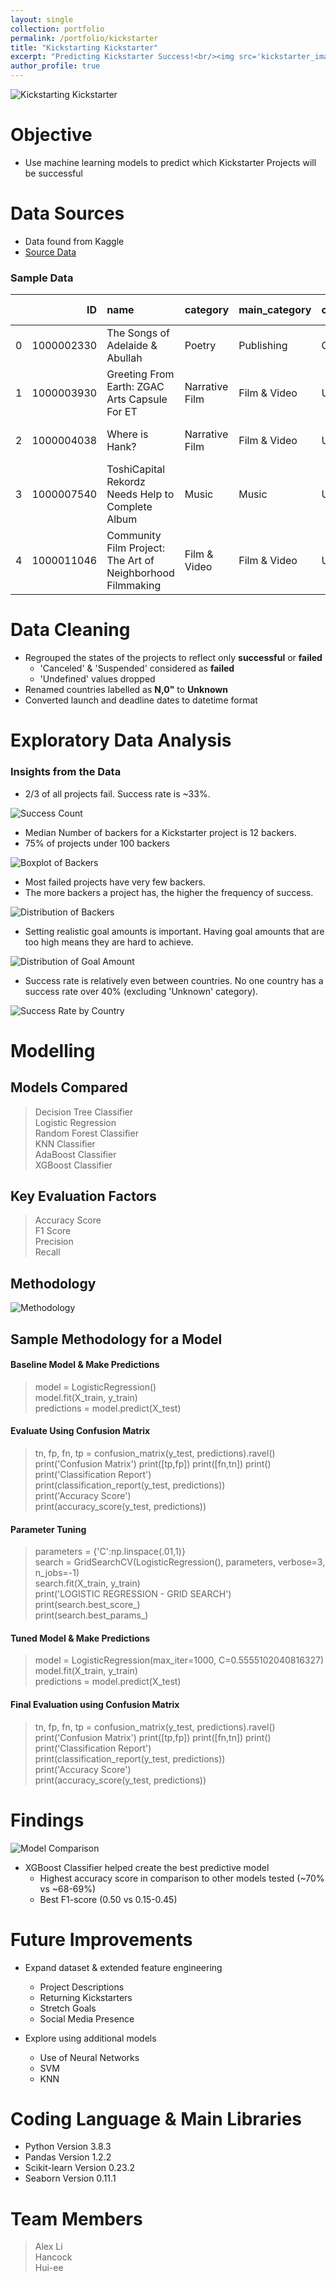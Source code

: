 ```yaml
---
layout: single
collection: portfolio
permalink: /portfolio/kickstarter
title: "Kickstarting Kickstarter"
excerpt: "Predicting Kickstarter Success!<br/><img src='kickstarter_images/title.JPG'>"
author_profile: true
---
```



![Kickstarting Kickstarter](kickstarter_images/title.JPG)

# Objective
- Use machine learning models to predict which Kickstarter Projects will be successful
# Data Sources
- Data found from Kaggle
- [Source Data](https://www.kaggle.com/kemical/kickstarter-projects)  


### Sample Data
|    |         ID | name                                                       | category       | main_category   | currency   | deadline   |   goal | launched            |   pledged | state    |   backers | country   |   usd pledged |   usd_pledged_real |   usd_goal_real |
|---:|-----------:|:-----------------------------------------------------------|:---------------|:----------------|:-----------|:-----------|-------:|:--------------------|----------:|:---------|----------:|:----------|--------------:|-------------------:|----------------:|
|  0 | 1000002330 | The Songs of Adelaide & Abullah                            | Poetry         | Publishing      | GBP        | 2015-10-09 |   1000 | 2015-08-11 12:12:28 |         0 | failed   |         0 | GB        |             0 |                  0 |         1533.95 |
|  1 | 1000003930 | Greeting From Earth: ZGAC Arts Capsule For ET              | Narrative Film | Film & Video    | USD        | 2017-11-01 |  30000 | 2017-09-02 04:43:57 |      2421 | failed   |        15 | US        |           100 |               2421 |        30000    |
|  2 | 1000004038 | Where is Hank?                                             | Narrative Film | Film & Video    | USD        | 2013-02-26 |  45000 | 2013-01-12 00:20:50 |       220 | failed   |         3 | US        |           220 |                220 |        45000    |
|  3 | 1000007540 | ToshiCapital Rekordz Needs Help to Complete Album          | Music          | Music           | USD        | 2012-04-16 |   5000 | 2012-03-17 03:24:11 |         1 | failed   |         1 | US        |             1 |                  1 |         5000    |
|  4 | 1000011046 | Community Film Project: The Art of Neighborhood Filmmaking | Film & Video   | Film & Video    | USD        | 2015-08-29 |  19500 | 2015-07-04 08:35:03 |      1283 | canceled |        14 | US        |          1283 |               1283 |        19500    |
# Data Cleaning

- Regrouped the states of the projects to reflect only **successful** or **failed**
  - 'Canceled' & 'Suspended' considered as **failed**
  - 'Undefined' values dropped
- Renamed countries labelled as **N,0"** to **Unknown**
- Converted launch and deadline dates to datetime format

# Exploratory Data Analysis

### Insights from the Data
- 2/3 of all projects fail. Success rate is ~33%.

![Success Count](kickstarter_images/success_count.jpg)

- Median Number of backers for a Kickstarter project is 12 backers. 
- 75% of projects under 100 backers

![Boxplot of Backers](kickstarter_images/backers_boxplot.jpg)

- Most failed projects have very few backers.
- The more backers a project has, the higher the frequency of success.

![Distribution of Backers](kickstarter_images/backers_distribution.jpg)

- Setting realistic goal amounts is important. Having goal amounts that are too high means they are hard to achieve.

![Distribution of Goal Amount](kickstarter_images/goal_amount_dist.jpg)

- Success rate is relatively even between countries. No one country has a success rate over 40% (excluding 'Unknown' category).

![Success Rate by Country](kickstarter_images/country_success.jpg)

# Modelling
## Models Compared

> Decision Tree Classifier  
> Logistic Regression  
> Random Forest Classifier  
> KNN Classifier  
> AdaBoost Classifier  
> XGBoost Classifier

## Key Evaluation Factors

> Accuracy Score  
> F1 Score  
> Precision  
> Recall

## Methodology

![Methodology](kickstarter_images/methodology.JPG)


## Sample Methodology for a Model 

#### Baseline Model & Make Predictions
> model = LogisticRegression()  
> model.fit(X_train, y_train)  
> predictions = model.predict(X_test)

#### Evaluate Using Confusion Matrix
> tn, fp, fn, tp = confusion_matrix(y_test, predictions).ravel()
print('Confusion Matrix')
print([tp,fp])
print([fn,tn])
print()  
> print('Classification Report')  
> print(classification_report(y_test, predictions))  
> print('Accuracy Score')  
> print(accuracy_score(y_test, predictions))

#### Parameter Tuning
> parameters = {'C':np.linspace(.01,1)}  
> search = GridSearchCV(LogisticRegression(), parameters, verbose=3, n_jobs=-1)  
> search.fit(X_train, y_train)  
> print('LOGISTIC REGRESSION - GRID SEARCH')  
> print(search.best_score_)  
> print(search.best_params_)


#### Tuned Model & Make Predictions
> model = LogisticRegression(max_iter=1000, C=0.5555102040816327)  
> model.fit(X_train, y_train)  
> predictions = model.predict(X_test)

#### Final Evaluation using Confusion Matrix
> tn, fp, fn, tp = confusion_matrix(y_test, predictions).ravel()
print('Confusion Matrix')
print([tp,fp])
print([fn,tn])
print()  
> print('Classification Report')  
> print(classification_report(y_test, predictions))  
> print('Accuracy Score')  
> print(accuracy_score(y_test, predictions))


# Findings


![Model Comparison](kickstarter_images/model_comparison.jpg)

- XGBoost Classifier helped create the best predictive model
  - Highest accuracy score in comparison to other models tested (~70% vs ~68-69%)
  - Best F1-score (0.50 vs 0.15-0.45)


# Future Improvements
- Expand dataset & extended feature engineering
  - Project Descriptions
  - Returning Kickstarters
  - Stretch Goals
  - Social Media Presence

- Explore using additional models
  - Use of Neural Networks
  - SVM
  - KNN

# Coding Language & Main Libraries

- Python Version 3.8.3
- Pandas Version 1.2.2
- Scikit-learn Version 0.23.2
- Seaborn Version 0.11.1


# Team Members
> Alex Li  
> Hancock  
> Hui-ee
